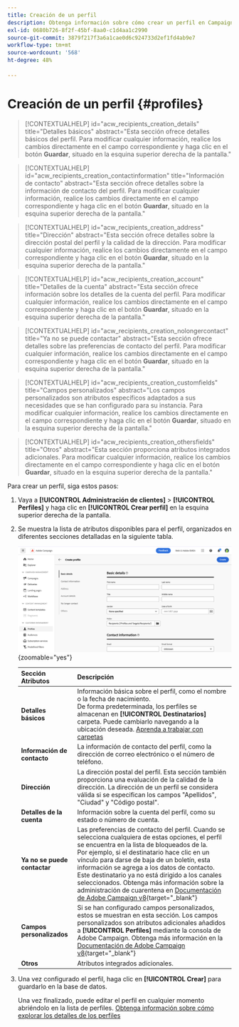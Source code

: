 ```yaml
---
title: Creación de un perfil
description: Obtenga información sobre cómo crear un perfil en Campaign Web.
exl-id: 0680b726-8f2f-45bf-8aa0-c1d4aa1c2990
source-git-commit: 3879f217f3a6a1cae0d6c924733d2ef1fd4ab9e7
workflow-type: tm+mt
source-wordcount: '568'
ht-degree: 48%

---
```


# Creación de un perfil {#profiles}

>[!CONTEXTUALHELP]
>id="acw_recipients_creation_details"
>title="Detalles básicos"
>abstract="Esta sección ofrece detalles básicos del perfil. Para modificar cualquier información, realice los cambios directamente en el campo correspondiente y haga clic en el botón **Guardar**, situado en la esquina superior derecha de la pantalla."

>[!CONTEXTUALHELP]
>id="acw_recipients_creation_contactinformation"
>title="Información de contacto"
>abstract="Esta sección ofrece detalles sobre la información de contacto del perfil. Para modificar cualquier información, realice los cambios directamente en el campo correspondiente y haga clic en el botón **Guardar**, situado en la esquina superior derecha de la pantalla."

>[!CONTEXTUALHELP]
>id="acw_recipients_creation_address"
>title="Dirección"
>abstract="Esta sección ofrece detalles sobre la dirección postal del perfil y la calidad de la dirección. Para modificar cualquier información, realice los cambios directamente en el campo correspondiente y haga clic en el botón **Guardar**, situado en la esquina superior derecha de la pantalla."

>[!CONTEXTUALHELP]
>id="acw_recipients_creation_account"
>title="Detalles de la cuenta"
>abstract="Esta sección ofrece información sobre los detalles de la cuenta del perfil. Para modificar cualquier información, realice los cambios directamente en el campo correspondiente y haga clic en el botón **Guardar**, situado en la esquina superior derecha de la pantalla."

>[!CONTEXTUALHELP]
>id="acw_recipients_creation_nolongercontact"
>title="Ya no se puede contactar"
>abstract="Esta sección ofrece detalles sobre las preferencias de contacto del perfil. Para modificar cualquier información, realice los cambios directamente en el campo correspondiente y haga clic en el botón **Guardar**, situado en la esquina superior derecha de la pantalla."

>[!CONTEXTUALHELP]
>id="acw_recipients_creation_customfields"
>title="Campos personalizados"
>abstract="Los campos personalizados son atributos específicos adaptados a sus necesidades que se han configurado para su instancia. Para modificar cualquier información, realice los cambios directamente en el campo correspondiente y haga clic en el botón **Guardar**, situado en la esquina superior derecha de la pantalla."

>[!CONTEXTUALHELP]
>id="acw_recipients_creation_othersfields"
>title="Otros"
>abstract="Esta sección proporciona atributos integrados adicionales. Para modificar cualquier información, realice los cambios directamente en el campo correspondiente y haga clic en el botón **Guardar**, situado en la esquina superior derecha de la pantalla."

Para crear un perfil, siga estos pasos:

1. Vaya a **[!UICONTROL Administración de clientes]** > **[!UICONTROL Perfiles]** y haga clic en **[!UICONTROL Crear perfil]** en la esquina superior derecha de la pantalla.

1. Se muestra la lista de atributos disponibles para el perfil, organizados en diferentes secciones detalladas en la siguiente tabla.

   ![](assets/create-profile.png){zoomable=&quot;yes&quot;}

   | Sección Atributos | Descripción |
   |  ---  |  ---  |
   | **Detalles básicos** | Información básica sobre el perfil, como el nombre o la fecha de nacimiento.<br/>De forma predeterminada, los perfiles se almacenan en **[!UICONTROL Destinatarios]** carpeta. Puede cambiarlo navegando a la ubicación deseada. [Aprenda a trabajar con carpetas](../get-started/permissions.md#folders) |
   | **Información de contacto** | La información de contacto del perfil, como la dirección de correo electrónico o el número de teléfono. |
   | **Dirección** | La dirección postal del perfil. Esta sección también proporciona una evaluación de la calidad de la dirección. La dirección de un perfil se considera válida si se especifican los campos &quot;Apellidos&quot;, &quot;Ciudad&quot; y &quot;Código postal&quot;. |
   | **Detalles de la cuenta** | Información sobre la cuenta del perfil, como su estado o número de cuenta. |
   | **Ya no se puede contactar** | Las preferencias de contacto del perfil. Cuando se selecciona cualquiera de estas opciones, el perfil se encuentra en la lista de bloqueados de la.<br/>Por ejemplo, si el destinatario hace clic en un vínculo para darse de baja de un boletín, esta información se agrega a los datos de contacto. Este destinatario ya no está dirigido a los canales seleccionados. Obtenga más información sobre la administración de cuarentena en [Documentación de Adobe Campaign v8](https://experienceleague.adobe.com/docs/campaign/campaign-v8/send/failures/quarantines.html){target="_blank"} |
   | **Campos personalizados** | Si se han configurado campos personalizados, estos se muestran en esta sección. Los campos personalizados son atributos adicionales añadidos a **[!UICONTROL Perfiles]** mediante la consola de Adobe Campaign. Obtenga más información en la [Documentación de Adobe Campaign v8](https://experienceleague.adobe.com/docs/campaign/campaign-v8/developer/shemas-forms/extend-schema.html){target="_blank"} |
   | **Otros** | Atributos integrados adicionales. |

1. Una vez configurado el perfil, haga clic en **[!UICONTROL Crear]** para guardarlo en la base de datos.

   Una vez finalizado, puede editar el perfil en cualquier momento abriéndolo en la lista de perfiles. [Obtenga información sobre cómo explorar los detalles de los perfiles](profile-view.md)
